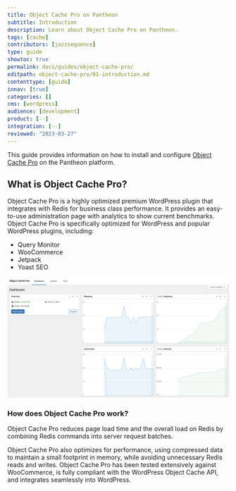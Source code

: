 ```yaml
---
title: Object Cache Pro on Pantheon
subtitle: Introduction
description: Learn about Object Cache Pro on Pantheon.
tags: [cache]
contributors: [jazzsequence]
type: guide
showtoc: true
permalink: docs/guides/object-cache-pro/
editpath: object-cache-pro/01-introduction.md
contenttype: [guide]
innav: [true]
categories: []
cms: [wordpress]
audience: [development]
product: [--]
integration: [--]
reviewed: "2023-03-27"
---
```


This guide provides information on how to install and configure [Object Cache Pro](https://objectcache.pro) on the Pantheon platform.

## What is Object Cache Pro?

Object Cache Pro is a highly optimized premium WordPress plugin that integrates with Redis for business class performance. It provides an easy-to-use administration page with analytics to show current benchmarks. Object Cache Pro is specifically optimized for WordPress and popular WordPress plugins, including:

- Query Monitor
- WooCommerce
- Jetpack
- Yoast SEO

![Object Cache Pro admin page](../../../images/guides/object-cache-pro/object-cache-pro-analytics.png)

### How does Object Cache Pro work?

Object Cache Pro reduces page load time and the overall load on Redis by combining Redis commands into server request batches.

Object Cache Pro also optimizes for performance, using compressed data to maintain a small footprint in memory, while avoiding unnecessary Redis reads and writes. Object Cache Pro has been tested extensively against WooCommerce, is fully compliant with the WordPress Object Cache API, and integrates seamlessly into WordPress.
